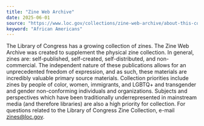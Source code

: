 ```yaml
---
title: "Zine Web Archive"
date: 2025-06-01
source: "https://www.loc.gov/collections/zine-web-archive/about-this-collection/"
keyword: "African Americans"
---
```


The Library of Congress has a growing collection of zines. The Zine Web Archive was created to supplement the physical zine collection. In general, zines are: self-published, self-created, self-distributed, and non-commercial. The independent nature of these publications allows for an unprecedented freedom of expression, and as such, these materials are incredibly valuable primary source materials. Collection priorities include zines by people of color, women, immigrants, and LGBTQ+ and transgender and gender non-conforming individuals and organizations. Subjects and perspectives which have been traditionally underrepresented in mainstream media (and therefore libraries) are also a high priority for collection. For questions related to the Library of Congress Zine Collection, e-mail zines@loc.gov.

